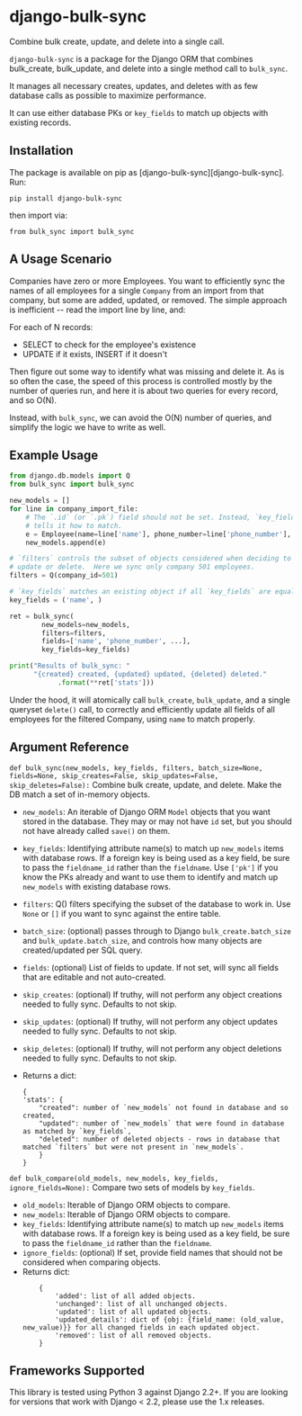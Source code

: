 # django-bulk-sync

Combine bulk create, update, and delete into a single call.

`django-bulk-sync` is a package for the Django ORM that combines bulk_create, bulk_update, and delete into a single method call to `bulk_sync`.

It manages all necessary creates, updates, and deletes with as few database calls as possible to maximize performance.

It can use either database PKs or `key_fields` to match up objects with existing records.

## Installation

The package is available on pip as [django-bulk-sync][django-bulk-sync]. Run:

`pip install django-bulk-sync`

then import via:

`from bulk_sync import bulk_sync`

## A Usage Scenario

Companies have zero or more Employees. You want to efficiently sync the names of all employees for a single `Company` from an import from that company, but some are added, updated, or removed. The simple approach is inefficient -- read the import line by line, and:

For each of N records:

-   SELECT to check for the employee's existence
-   UPDATE if it exists, INSERT if it doesn't

Then figure out some way to identify what was missing and delete it. As is so often the case, the speed of this process is controlled mostly by the number of queries run, and here it is about two queries for every record, and so O(N).

Instead, with `bulk_sync`, we can avoid the O(N) number of queries, and simplify the logic we have to write as well.

## Example Usage

```python
from django.db.models import Q
from bulk_sync import bulk_sync

new_models = []
for line in company_import_file:
	# The `.id` (or `.pk`) field should not be set. Instead, `key_fields`
	# tells it how to match.
	e = Employee(name=line['name'], phone_number=line['phone_number'], ...)
	new_models.append(e)

# `filters` controls the subset of objects considered when deciding to
# update or delete.  Here we sync only company 501 employees.
filters = Q(company_id=501)

# `key_fields` matches an existing object if all `key_fields` are equal.
key_fields = ('name', )

ret = bulk_sync(
        new_models=new_models,
        filters=filters,
        fields=['name', 'phone_number', ...],
        key_fields=key_fields)

print("Results of bulk_sync: "
      "{created} created, {updated} updated, {deleted} deleted."
      		.format(**ret['stats']))
```

Under the hood, it will atomically call `bulk_create`, `bulk_update`, and a single queryset `delete()` call, to correctly and efficiently update all fields of all employees for the filtered Company, using `name` to match properly.

## Argument Reference

`def bulk_sync(new_models, key_fields, filters, batch_size=None, fields=None, skip_creates=False, skip_updates=False, skip_deletes=False):`
Combine bulk create, update, and delete. Make the DB match a set of in-memory objects.

-   `new_models`: An iterable of Django ORM `Model` objects that you want stored in the database. They may or may not have `id` set, but you should not have already called `save()` on them.
-   `key_fields`: Identifying attribute name(s) to match up `new_models` items with database rows. If a foreign key is being used as a key field, be sure to pass the `fieldname_id` rather than the `fieldname`. Use `['pk']` if you know the PKs already and want to use them to identify and match up `new_models` with existing database rows.
-   `filters`: Q() filters specifying the subset of the database to work in. Use `None` or `[]` if you want to sync against the entire table.
-   `batch_size`: (optional) passes through to Django `bulk_create.batch_size` and `bulk_update.batch_size`, and controls how many objects are created/updated per SQL query.
-   `fields`: (optional) List of fields to update. If not set, will sync all fields that are editable and not auto-created.
-   `skip_creates`: (optional) If truthy, will not perform any object creations needed to fully sync. Defaults to not skip.
-   `skip_updates`: (optional) If truthy, will not perform any object updates needed to fully sync. Defaults to not skip.
-   `skip_deletes`: (optional) If truthy, will not perform any object deletions needed to fully sync. Defaults to not skip.

-   Returns a dict:
    ```
    {
    'stats': {
        "created": number of `new_models` not found in database and so created,
        "updated": number of `new_models` that were found in database as matched by `key_fields`,
        "deleted": number of deleted objects - rows in database that matched `filters` but were not present in `new_models`.
        }
    }
    ```

`def bulk_compare(old_models, new_models, key_fields, ignore_fields=None):`
Compare two sets of models by `key_fields`.

-   `old_models`: Iterable of Django ORM objects to compare.
-   `new_models`: Iterable of Django ORM objects to compare.
-   `key_fields`: Identifying attribute name(s) to match up `new_models` items with database rows. If a foreign key
    is being used as a key field, be sure to pass the `fieldname_id` rather than the `fieldname`.
-   `ignore_fields`: (optional) If set, provide field names that should not be considered when comparing objects.
-   Returns dict:
    ```
        {
            'added': list of all added objects.
            'unchanged': list of all unchanged objects.
            'updated': list of all updated objects.
            'updated_details': dict of {obj: {field_name: (old_value, new_value)}} for all changed fields in each updated object.
            'removed': list of all removed objects.
        }
    ```

## Frameworks Supported

This library is tested using Python 3 against Django 2.2+. If you are looking for versions that work with Django < 2.2,
please use the 1.x releases.
